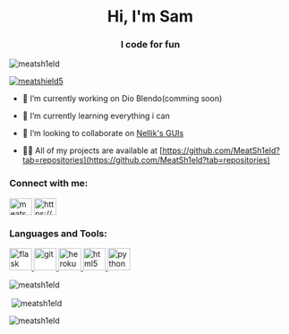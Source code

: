 <h1 align="center">Hi, I'm Sam</h1>
<h3 align="center">I code for fun</h3>

<p align="left"> <img src="https://komarev.com/ghpvc/?username=meatsh1eld&label=Profile%20views&color=1d1dc3&style=flat-square" alt="meatsh1eld" /> </p>

<p align="left"> <a href="https://twitter.com/meatshield5" target="blank"><img src="https://img.shields.io/twitter/follow/meatshield5?logo=twitter&style=for-the-badge" alt="meatshield5" /></a> </p>

- 🔭 I’m currently working on Dio Blendo(comming soon)

- 🌱 I’m currently learning everything i can

- 👯 I’m looking to collaborate on [Nellik's GUIs](https://github.com/MeatSh1eld/Nellik-s-HighDef-GUIs)

- 👨‍💻 All of my projects are available at [https://github.com/MeatSh1eld?tab=repositories](https://github.com/MeatSh1eld?tab=repositories)

<h3 align="left">Connect with me:</h3>
<p align="left">
<a href="https://twitter.com/meatshield5" target="blank"><img align="center" src="https://cdn.jsdelivr.net/npm/simple-icons@3.0.1/icons/twitter.svg" alt="meatshield5" height="30" width="40" /></a>
<a href="https://discord.gg/https://discord.gg/u3RSwjn" target="blank"><img align="center" src="https://cdn.jsdelivr.net/npm/simple-icons@3.0.1/icons/discord.svg" alt="https://discord.gg/u3RSwjn" height="30" width="40" /></a>
</p>

<h3 align="left">Languages and Tools:</h3>
<p align="left"> <a href="https://flask.palletsprojects.com/" target="_blank"> <img src="https://www.vectorlogo.zone/logos/pocoo_flask/pocoo_flask-icon.svg" alt="flask" width="40" height="40"/> </a> <a href="https://git-scm.com/" target="_blank"> <img src="https://www.vectorlogo.zone/logos/git-scm/git-scm-icon.svg" alt="git" width="40" height="40"/> </a> <a href="https://heroku.com" target="_blank"> <img src="https://www.vectorlogo.zone/logos/heroku/heroku-icon.svg" alt="heroku" width="40" height="40"/> </a> <a href="https://www.w3.org/html/" target="_blank"> <img src="https://devicons.github.io/devicon/devicon.git/icons/html5/html5-original-wordmark.svg" alt="html5" width="40" height="40"/> </a> <a href="https://www.python.org" target="_blank"> <img src="https://devicons.github.io/devicon/devicon.git/icons/python/python-original.svg" alt="python" width="40" height="40"/> </a> </p>

<p><img align="center" src="https://github-readme-stats.vercel.app/api/top-langs?username=meatsh1eld&show_icons=true&theme=dark&hide_border=true&locale=en&layout=compact" alt="meatsh1eld" /></p>

<p>&nbsp;<img align="center" src="https://github-readme-stats.vercel.app/api?username=meatsh1eld&show_icons=true&theme=dark&hide_border=true&locale=en" alt="meatsh1eld" /></p>

<p><img align="center" src="https://github-readme-streak-stats.herokuapp.com/?user=meatsh1eld&theme=dark" alt="meatsh1eld" /></p>
